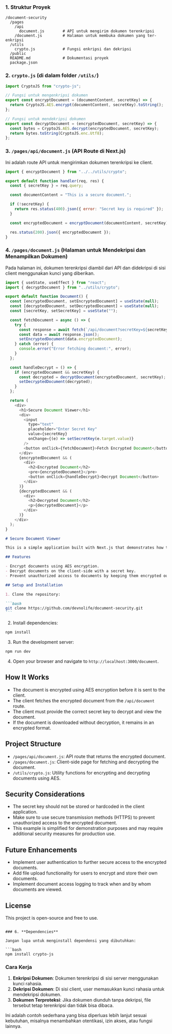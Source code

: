 ### 1. **Struktur Proyek**

```
/document-security
  /pages
    /api
      document.js        # API untuk mengirim dokumen terenkripsi
    /document.js         # Halaman untuk membuka dokumen yang ter-enkripsi
  /utils
    crypto.js            # Fungsi enkripsi dan dekripsi
  /public
  README.md              # Dokumentasi proyek
  package.json
```

### 2. **`crypto.js` (di dalam folder `/utils/`)**

```js
import CryptoJS from "crypto-js";

// Fungsi untuk mengenkripsi dokumen
export const encryptDocument = (documentContent, secretKey) => {
  return CryptoJS.AES.encrypt(documentContent, secretKey).toString();
};

// Fungsi untuk mendekripsi dokumen
export const decryptDocument = (encryptedDocument, secretKey) => {
  const bytes = CryptoJS.AES.decrypt(encryptedDocument, secretKey);
  return bytes.toString(CryptoJS.enc.Utf8);
};
```

### 3. **`/pages/api/document.js` (API Route di Next.js)**

Ini adalah route API untuk mengirimkan dokumen terenkripsi ke client.

```js
import { encryptDocument } from "../../utils/crypto";

export default function handler(req, res) {
  const { secretKey } = req.query;

  const documentContent = "This is a secure document.";

  if (!secretKey) {
    return res.status(400).json({ error: "Secret key is required" });
  }

  const encryptedDocument = encryptDocument(documentContent, secretKey);

  res.status(200).json({ encryptedDocument });
}
```

### 4. **`/pages/document.js` (Halaman untuk Mendekripsi dan Menampilkan Dokumen)**

Pada halaman ini, dokumen terenkripsi diambil dari API dan didekripsi di sisi client menggunakan kunci yang diberikan.

```js
import { useState, useEffect } from "react";
import { decryptDocument } from "../utils/crypto";

export default function Document() {
  const [encryptedDocument, setEncryptedDocument] = useState(null);
  const [decryptedDocument, setDecryptedDocument] = useState(null);
  const [secretKey, setSecretKey] = useState("");

  const fetchDocument = async () => {
    try {
      const response = await fetch(`/api/document?secretKey=${secretKey}`);
      const data = await response.json();
      setEncryptedDocument(data.encryptedDocument);
    } catch (error) {
      console.error("Error fetching document:", error);
    }
  };

  const handleDecrypt = () => {
    if (encryptedDocument && secretKey) {
      const decrypted = decryptDocument(encryptedDocument, secretKey);
      setDecryptedDocument(decrypted);
    }
  };

  return (
    <div>
      <h1>Secure Document Viewer</h1>
      <div>
        <input
          type="text"
          placeholder="Enter Secret Key"
          value={secretKey}
          onChange={(e) => setSecretKey(e.target.value)}
        />
        <button onClick={fetchDocument}>Fetch Encrypted Document</button>
      </div>
      {encryptedDocument && (
        <div>
          <h2>Encrypted Document</h2>
          <pre>{encryptedDocument}</pre>
          <button onClick={handleDecrypt}>Decrypt Document</button>
        </div>
      )}
      {decryptedDocument && (
        <div>
          <h2>Decrypted Document</h2>
          <p>{decryptedDocument}</p>
        </div>
      )}
    </div>
  );
}
```

````markdown
# Secure Document Viewer

This is a simple application built with Next.js that demonstrates how to securely encrypt and decrypt documents. The documents are stored in an encrypted format and can only be viewed within the client-side application by providing the correct secret key. If the document is downloaded or accessed outside the application, it remains encrypted.

## Features

- Encrypt documents using AES encryption.
- Decrypt documents on the client-side with a secret key.
- Prevent unauthorized access to documents by keeping them encrypted outside the application.

## Setup and Installation

1. Clone the repository:

```bash
git clone https://github.com/devnolife/document-security.git
```
````

2. Install dependencies:

```bash
npm install
```

3. Run the development server:

```bash
npm run dev
```

4. Open your browser and navigate to `http://localhost:3000/document`.

## How It Works

- The document is encrypted using AES encryption before it is sent to the client.
- The client fetches the encrypted document from the `/api/document` route.
- The client must provide the correct secret key to decrypt and view the document.
- If the document is downloaded without decryption, it remains in an encrypted format.

## Project Structure

- `/pages/api/document.js`: API route that returns the encrypted document.
- `/pages/document.js`: Client-side page for fetching and decrypting the document.
- `/utils/crypto.js`: Utility functions for encrypting and decrypting documents using AES.

## Security Considerations

- The secret key should not be stored or hardcoded in the client application.
- Make sure to use secure transmission methods (HTTPS) to prevent unauthorized access to the encrypted document.
- This example is simplified for demonstration purposes and may require additional security measures for production use.

## Future Enhancements

- Implement user authentication to further secure access to the encrypted documents.
- Add file upload functionality for users to encrypt and store their own documents.
- Implement document access logging to track when and by whom documents are viewed.

## License

This project is open-source and free to use.

````

### 6. **Dependencies**

Jangan lupa untuk menginstall dependensi yang dibutuhkan:

```bash
npm install crypto-js
````

### Cara Kerja

1. **Enkripsi Dokumen**: Dokumen terenkripsi di sisi server menggunakan kunci rahasia.
2. **Dekripsi Dokumen**: Di sisi client, user memasukkan kunci rahasia untuk mendekripsi dokumen.
3. **Dokumen Terproteksi**: Jika dokumen diunduh tanpa dekripsi, file tersebut tetap terenkripsi dan tidak bisa dibaca.

Ini adalah contoh sederhana yang bisa diperluas lebih lanjut sesuai kebutuhan, misalnya menambahkan otentikasi, izin akses, atau fungsi lainnya.
